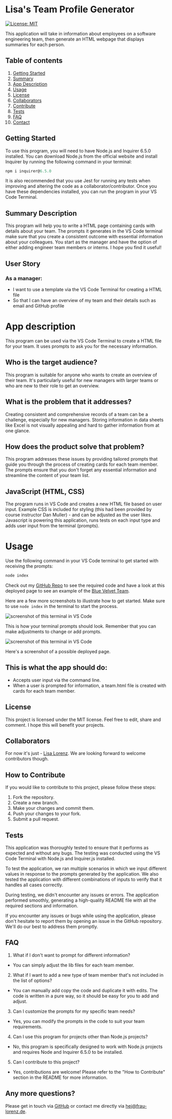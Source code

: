 # Lisa's Team Profile Generator

[![License: MIT](https://img.shields.io/badge/License-MIT-yellow.svg)](https://opensource.org/licenses/MIT)<br>

This application will take in information about employees on a software engineering team, then generate an HTML webpage that displays summaries for each person.

## Table of contents
1. [Getting Started](#toc-gettingstarted)
2. [Summary](#toc-summary)
3. [App Description](#toc-appdescription)
4. [Usage](#toc-usage)
5. [License](#toc-license)
6. [Collaborators](#toc-collaborators)
7. [Contribute](#toc-contribute)
8. [Tests](#toc-tests)
8. [FAQ](#toc-faq)
10. [Contact](#toc-contact)


## Getting Started <a name="toc-gettingstarted"></a>
To use this program, you will need to have Node.js and Inquirer 6.5.0 installed. You can download Node.js from the official website and install Inquirer by running the following command in your terminal:

```javascript
npm i inquirer@6.5.0
```

It is also recommended that you use Jest for running any tests when improving and altering the code as a collaborator/contributor. Once you have these dependencies installed, you can run the program in your VS Code Terminal.

## Summary Description <a name="toc-summary"></a>
This program will help you to write a HTML page containing cards with details about your team. The prompts it generates in the VS Code terminal make sure that you create a consistent outcome with essential information about your colleagues. You start as the manager and have the option of either adding engineer team members or interns. I hope you find it useful!


## User Story

### As a manager:

- I want to use a template via the VS Code Terminal for creating a HTML file
- So that I can have an overview of my team and their details such as email and GitHub profile


# App description <a name="toc-appdescription"></a>

This program can be used via the VS Code Terminal to create a HTML file for your team. It uses prompts to ask you for the necessary information.

## Who is the target audience?

This program is suitable for anyone who wants to create an overview of their team. It's particularly useful for new managers with larger teams or who are new to their role to get an overview.

## What is the problem that it addresses?

Creating consistent and comprehensive records of a team can be a challenge, especially for new managers. Storing information in data sheets like Excel is not visually appealing and hard to gather information from at one glance.

## How does the product solve that problem?

This program addresses these issues by providing tailored prompts that guide you through the process of creating cards for each team member. The prompts ensure that you don't forget any essential information and streamline the content of your team list.

## JavaScript (HTML, CSS)
The program runs in VS Code and creates a new HTML file based on user input. Example CSS is included for styling (this had been provided by course instructor Dan Muller) - and can be adjusted as the user likes. Javascript is powering this application, runs tests on each input type and adds user input from the terminal (prompts).

# Usage <a name="toc-usage"></a>

Use the following command in your VS Code terminal to get started with receiving the prompts:

```javascript
node index
```

Check out my [GitHub Repo](https://github.com/LisaMLorenz/Lisa-s-Team-Generator) to see the required code and have a look at this deployed page to see an example of the [Blue Velvet Team](https://github.com/LisaMLorenz/Lisa-s-Team-Generator/index.html).


Here are a few more screenshots to illustrate how to get started. Make sure to use `node index` in the terminal to start the process.

![screenshot of this terminal in VS Code](assets/terminal_prompts.png)

This is how your terminal prompts should look. Remember that you can make adjustments to change or add prompts.

![screenshot of this terminal in VS Code](assets/deployed_page.png)

Here's a screenshot of a possible deployed page.



## This is what the app should do:

* Accepts user input via the command line.
* When a user is prompted for information, a team.html file is created with cards for each team member.


## License <a name="toc-license"></a>

This project is licensed under the MIT license. Feel free to edit, share and comment. I hope this will benefit your projects.

## Collaborators <a name="toc-collaborate"></a>

For now it's just - [Lisa Lorenz](https://github.com/LisaMLorenz). We are looking forward to welcome contributors though.

## How to Contribute <a name="toc-contribute"></a>
If you would like to contribute to this project, please follow these steps:

1. Fork the repository.
2. Create a new branch.
3. Make your changes and commit them.
4. Push your changes to your fork.
5. Submit a pull request.

## Tests <a name="toc-tests"></a>

This application was thoroughly tested to ensure that it performs as expected and without any bugs. The testing was conducted using the VS Code Terminal with Node.js and Inquirer.js installed.

To test the application, we ran multiple scenarios in which we input different values in response to the prompts generated by the application. We also tested the application with different combinations of inputs to verify that it handles all cases correctly.

During testing, we didn't encounter any issues or errors. The application performed smoothly, generating a high-quality README file with all the required sections and information.

If you encounter any issues or bugs while using the application, please don't hesitate to report them by opening an issue in the GitHub repository. We'll do our best to address them promptly.

## FAQ <a name="toc-faq"></a>

1. What if I don't want to prompt for different information?
- You can simply adjust the lib files for each team member.
2. What if I want to add a new type of team member that's not included in the list of options?
- You can manually add copy the code and duplicate it with edits. The code is written in a pure way, so it should be easy for you to add and adjust.
3. Can I customize the prompts for my specific team needs?
- Yes, you can modify the prompts in the code to suit your team requirements.
4. Can I use this program for projects other than Node.js projects?
- No, this program is specifically designed to work with Node.js projects and requires Node and Inquirer 6.5.0 to be installed.
5. Can I contribute to this project?
- Yes, contributions are welcome! Please refer to the "How to Contribute" section in the README for more information.

## Any more questions? <a name="toc-contact"></a>

Please get in touch via [GitHub](https://github.com/LisaMLorenz) or contact me directly via hej@frau-lorenz.de.

